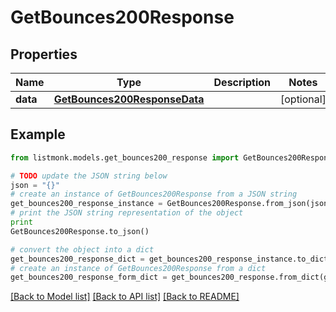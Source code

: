 # GetBounces200Response


## Properties
Name | Type | Description | Notes
------------ | ------------- | ------------- | -------------
**data** | [**GetBounces200ResponseData**](GetBounces200ResponseData.md) |  | [optional] 

## Example

```python
from listmonk.models.get_bounces200_response import GetBounces200Response

# TODO update the JSON string below
json = "{}"
# create an instance of GetBounces200Response from a JSON string
get_bounces200_response_instance = GetBounces200Response.from_json(json)
# print the JSON string representation of the object
print
GetBounces200Response.to_json()

# convert the object into a dict
get_bounces200_response_dict = get_bounces200_response_instance.to_dict()
# create an instance of GetBounces200Response from a dict
get_bounces200_response_form_dict = get_bounces200_response.from_dict(get_bounces200_response_dict)
```
[[Back to Model list]](../README.md#documentation-for-models) [[Back to API list]](../README.md#documentation-for-api-endpoints) [[Back to README]](../README.md)


